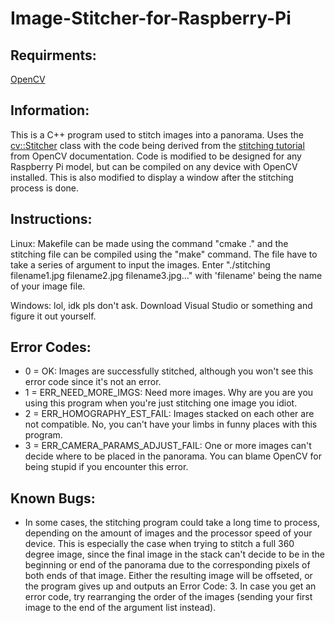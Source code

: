 # Image-Stitcher-for-Raspberry-Pi

Requirments:
-----------
[OpenCV](https://opencv.org/)

Information:
-----------
This is a C++ program used to stitch images into a panorama. Uses the [cv::Stitcher](https://docs.opencv.org/3.4.0/d2/d8d/classcv_1_1Stitcher.html) class with the code being derived from the [stitching tutorial](https://docs.opencv.org/3.4.0/d8/d19/tutorial_stitcher.html) from OpenCV documentation. Code is modified to be designed for any Raspberry Pi model, but can be compiled on any device with OpenCV installed. This is also modified to display a window after the stitching process is done.

Instructions:
------------
Linux:
Makefile can be made using the command "cmake ." and the stitching file can be compiled using the "make" command. The file have to take a series of argument to input the images. Enter "./stitching filename1.jpg filename2.jpg filename3.jpg..." with 'filename' being the name of your image file.

Windows:
lol, idk pls don't ask. Download Visual Studio or something and figure it out yourself.

Error Codes:
-----------
* 0 = OK: Images are successfully stitched, although you won't see this error code since it's not an error.
* 1 = ERR_NEED_MORE_IMGS: Need more images. Why are you are you using this program when you're just stitching one image you idiot.
* 2 = ERR_HOMOGRAPHY_EST_FAIL: Images stacked on each other are not compatible. No, you can't have your limbs in funny places with this program.	
* 3 = ERR_CAMERA_PARAMS_ADJUST_FAIL: One or more images can't decide where to be placed in the panorama. You can blame OpenCV for being stupid if you encounter this error.

Known Bugs:
----------
* In some cases, the stitching program could take a long time to process, depending on the amount of images and the processor speed of your device. This is especially the case when trying to stitch a full 360 degree image, since the final image in the stack can't decide to be in the beginning or end of the panorama due to the corresponding pixels of both ends of that image. Either the resulting image will be offseted, or the program gives up and outputs an Error Code: 3. In case you get an error code, try rearranging the order of the images (sending your first image to the end of the argument list instead). 
